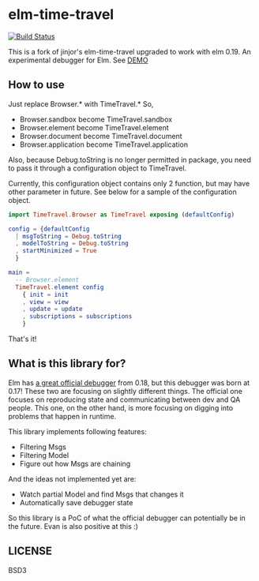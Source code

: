 # elm-time-travel

[![Build Status](https://travis-ci.org/jinjor/elm-time-travel.svg)](https://travis-ci.org/jinjor/elm-time-travel)

This is a fork of jinjor's elm-time-travel upgraded to work with elm 0.19.
An experimental debugger for Elm. See [DEMO](http://jinjor.github.io/elm-time-travel/)

## How to use

Just replace Browser.* with TimeTravel.*
So,
* Browser.sandbox become TimeTravel.sandbox
* Browser.element become TimeTravel.element
* Browser.document become TimeTravel.document
* Browser.application become TimeTravel.application

Also, because Debug.toString is no longer permitted in package, you need to 
pass it through a configuration object to TimeTravel.

Currently, this configuration object contains only 2 function, but may have 
other parameter in future.  See below for a sample of the configuration object.


```elm
import TimeTravel.Browser as TimeTravel exposing (defaultConfig)

config = {defaultConfig
  | msgToString = Debug.toString
  , modelToString = Debug.toString
  , startMinimized = True
  }

main =
  -- Browser.element
  TimeTravel.element config
    { init = init
    , view = view
    , update = update
    , subscriptions = subscriptions
    }
```

That's it!

## What is this library for?

Elm has [a great official debugger](http://elm-lang.org/blog/the-perfect-bug-report) from 0.18, but this debugger was born at 0.17! These two are focusing on slightly different things. The official one focuses on reproducing state and communicating between dev and QA people. This one, on the other hand, is more focusing on digging into problems that happen in runtime.

This library implements following features:

* Filtering Msgs
* Filtering Model
* Figure out how Msgs are chaining

And the ideas not implemented yet are:

* Watch partial Model and find Msgs that changes it
* Automatically save debugger state

So this library is a PoC of what the official debugger can potentially be in the future. Evan is also positive at this :)


## LICENSE

BSD3
